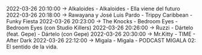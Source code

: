2022-03-26 20:10:00 -> Alkaloides - Alkaloides - Ella viene del futuro
2022-03-26 20:18:00 -> Rawayana y José Luis Pardo - Trippy Caribbean - Funky Fiesta
2022-03-26 20:23:00 -> The Knocks - Bedroom Eyes - Bedroom Eyes (con Studio Killers)
2022-03-26 20:26:00 -> Ruzzi - Dártelo (feat. Gepe) - Dártelo (con Gepe)
2022-03-26 20:30:00 -> Mr.Kitty - TIME - After Dark
2022-03-26 22:12:00 -> Migala - Migala - PODCAST MIGALA 02: El sentido de la vida.
